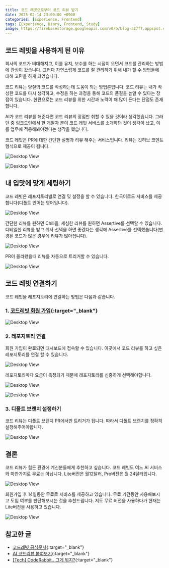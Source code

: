 ```yaml
---
title: 코드 레빗으로부터 코드 리뷰 받기
date: 2025-02-14 23:00:00 +0900
categories: [Experience, Frontend]
tags: [Experience, Diary, Frontend, Study]
image: https://firebasestorage.googleapis.com/v0/b/blog-a27f7.appspot.com/o/images%2Fposts%2F16-code-rabbit%2Fimage-1.png?alt=media&token=bfc2e4de-5f2d-4c08-9161-98513b4c8f9e
---
```


## 코드 레빗을 사용하게 된 이유

회사의 코드가 비대해지고, 이를 유지, 보수를 하는 시점이 오면서 코드를 관리하는 방법에 관심이 갔습니다. 그러다 자연스럽게 코드를 잘 관리하기 위해 내가 할 수 방법들에 대해 고민을 하게 되었습니다.

코드 리뷰는 양질의 코드를 작성하는데 도움이 되는 방법론입니다. 코드 리뷰는 내가 작성한 코드를 다시 생각하고, 수정을 하는 과정을 통해 코드의 품질을 높일 수 있다는 장점이 있습니다. 한편으로는 코드 리뷰를 위한 시간과 노력이 꽤 많이 든다는 단점도 존재합니다.

AI가 코드 리뷰를 해준다면 코드 리뷰의 장점만 취할 수 있을 것이라 생각했습니다. 그러던 중 링크드인에서 한 개발자 분이 코드 레빗 서비스를 소개하던 것이 생각이 났고, 이를 업무에 적용해봐야겠다는 생각을 했습니다.

코드 레빗은 PR에 대한 간단한 설명과 리뷰 해주는 서비스입니다. 리뷰는 깃허브 코멘트 형식으로 제공이 됩니다.

![Desktop View](https://firebasestorage.googleapis.com/v0/b/blog-a27f7.appspot.com/o/images%2Fposts%2F16-code-rabbit%2Fimage-2.png?alt=media&token=f00d14e3-3caf-45e6-b8b4-4c6f9b25e683)

![Desktop View](https://firebasestorage.googleapis.com/v0/b/blog-a27f7.appspot.com/o/images%2Fposts%2F16-code-rabbit%2Fimage-3.png?alt=media&token=551b3845-25c1-4a75-8b59-276a1ec00591)

## 내 입맛에 맞게 세팅하기

코드 레빗은 레포지토리별로 연결 및 설정을 할 수 있습니다. 한국어로도 서비스를 제공합니다(디폴트 언어는 영어입니다).

![Desktop View](https://firebasestorage.googleapis.com/v0/b/blog-a27f7.appspot.com/o/images%2Fposts%2F16-code-rabbit%2Fimage-11.png?alt=media&token=4263c4a6-2da3-4d41-9fcf-8aa7e07bfcf3)

간단한 리뷰를 원하면 Chill을, 세심한 리뷰를 원하면 Assertive를 선택할 수 있습니다. 디테일한 리뷰를 받고 취사 선택을 하면 좋겠다는 생각에 Assertive를 선택했습니다(변경된 코드가 많은 경우에 리뷰가 많아집니다).

![Desktop View](https://firebasestorage.googleapis.com/v0/b/blog-a27f7.appspot.com/o/images%2Fposts%2F16-code-rabbit%2Fimage-12.png?alt=media&token=2ef71714-3dcb-4751-83e1-a00d36d8029d)

PR이 올라왔을때 리뷰를 자동으로 트리거할 수 있습니다.

![Desktop View](https://firebasestorage.googleapis.com/v0/b/blog-a27f7.appspot.com/o/images%2Fposts%2F16-code-rabbit%2Fimage-13.png?alt=media&token=b358dcbe-f6f4-40e5-99e9-6f9cd940cc08)

## 코드 레빗 연결하기

코드 레빗을 레포지토리에 연결하는 방법은 다음과 같습니다.

### 1. [코드레빗 회원 가입](https://www.coderabbit.ai/){:target="\_blank"}

![Desktop View](https://firebasestorage.googleapis.com/v0/b/blog-a27f7.appspot.com/o/images%2Fposts%2F16-code-rabbit%2Fimage-14.png?alt=media&token=c186274d-2ba4-42e2-a3f1-d9cbadf1e3de)

### 2. 레포지토리 연결

회원 가입이 완료되면 대시보드에 접속할 수 있습니다. 이곳에서 코드 리뷰를 하고 싶은 레포지토리를 연결 할 수 있습니다.

![Desktop View](https://firebasestorage.googleapis.com/v0/b/blog-a27f7.appspot.com/o/images%2Fposts%2F16-code-rabbit%2Fimage-15.png?alt=media&token=802e084f-1b6c-43f8-a669-3572befe19c0)

레포지토리마다 요금이 측정되기 때문에 레포지토리를 신중하게 선택해야합니다.

![Desktop View](https://firebasestorage.googleapis.com/v0/b/blog-a27f7.appspot.com/o/images%2Fposts%2F16-code-rabbit%2Fimage-6.png?alt=media&token=c2712d26-7948-406a-b6be-42d9aeb4304c)

![Desktop View](https://firebasestorage.googleapis.com/v0/b/blog-a27f7.appspot.com/o/images%2Fposts%2F16-code-rabbit%2Fimage-7.png?alt=media&token=d4518e94-7761-4191-917e-7005b399ff6e)

### 3. 디폴트 브랜치 설정하기

코드 리뷰는 디폴트 브랜치 PR에서만 트리거가 됩니다. 따라서 디폴트 브랜치를 정확히 설정해주어야합니다.

![Desktop View](https://firebasestorage.googleapis.com/v0/b/blog-a27f7.appspot.com/o/images%2Fposts%2F16-code-rabbit%2Fimage-9.png?alt=media&token=ded6c64c-5708-4922-97b9-afcac95231e7)

## 결론

코드 리뷰가 힘든 환경에 계신분들에게 추천하고 싶습니다. 코드 레빗도 여느 AI 서비스와 마찬가지로 무료는 아닙니다. Lite버전은 월12달러, Pro버전은 월 24달러입니다.

![Desktop View](https://firebasestorage.googleapis.com/v0/b/blog-a27f7.appspot.com/o/images%2Fposts%2F16-code-rabbit%2Fimage-10.png?alt=media&token=0dea6381-5a95-4c40-b05a-ada3ed6a21af)

회원가입 후 14일동안 무료로 서비스를 제공하고 있습니다. 무료 기간동안 사용해보시고 도입 여부를 판단해보시는 것을 추천드립니다. 저도 무료 버전을 사용하다가 현재는 Lite버전을 사용하고 있습니다.

![Desktop View](https://firebasestorage.googleapis.com/v0/b/blog-a27f7.appspot.com/o/images%2Fposts%2F16-code-rabbit%2Fimage-16.png?alt=media&token=791fe3cc-b428-423c-b56e-e375800fc2a3)

## 참고한 글

- [코드레빗 공식문서](https://docs.coderabbit.ai/){:target="\_blank"}
- [AI 코드리뷰 붙여보기](https://velog.io/@heyday_xz/AI-%EC%BD%94%EB%93%9C%EB%A6%AC%EB%B7%B0-%EB%B6%99%EC%97%AC%EB%B3%B4%EA%B8%B0){:target="\_blank"}
- [[Tech] CodeRabbit.. 그게 뭐지?](https://velog.io/@songju7920/Tech-CodeRabbit){:target="\_blank"}
